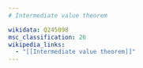 ```yaml
---
# Intermediate value theorem

wikidata: Q245098
msc_classification: 26
wikipedia_links:
  - "[[Intermediate value theorem]]"
---
```

